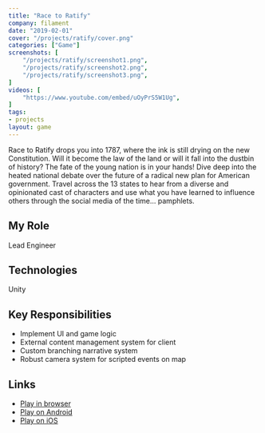 ```yaml
---
title: "Race to Ratify"
company: filament
date: "2019-02-01"
cover: "/projects/ratify/cover.png"
categories: ["Game"]
screenshots: [
    "/projects/ratify/screenshot1.png",
    "/projects/ratify/screenshot2.png",
    "/projects/ratify/screenshot3.png",
]
videos: [
    "https://www.youtube.com/embed/uOyPrS5W1Ug",
]
tags:
- projects
layout: game
---
```


Race to Ratify drops you into 1787, where the ink is still drying on the new Constitution. Will it become the law of the land or will it fall into the dustbin of history? The fate of the young nation is in your hands! Dive deep into the heated national debate over the future of a radical new plan for American government. Travel across the 13 states to hear from a diverse and opinionated cast of characters and use what you have learned to influence others through the social media of the time... pamphlets.

## My Role
Lead Engineer

## Technologies
Unity

## Key Responsibilities
* Implement UI and game logic
* External content management system for client
* Custom branching narrative system
* Robust camera system for scripted events on map

## Links
* [Play in browser](https://www.icivics.org/games/race-to-ratify)
* [Play on Android](https://play.google.com/store/apps/details?id=com.filament.icivics.ratify&hl=en)
* [Play on iOS](https://itunes.apple.com/us/app/race-to-ratify/id1454292874?mt=8)